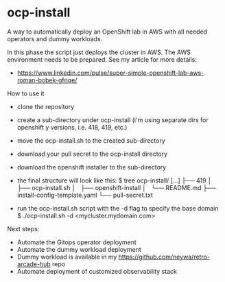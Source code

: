 # ocp-install
A way to automatically deploy an OpenShift lab in AWS with all needed operators and dummy workloads.

In this phase the script just deploys the cluster in AWS. The AWS environment needs to be prepared. See my article for more details:
- https://www.linkedin.com/pulse/super-simple-openshift-lab-aws-roman-bobek-gfnqe/

How to use it
- clone the repository
- create a sub-directory under ocp-install (i'm using separate dirs for openshift y versions, i.e. 418, 419, etc.)
- move the ocp-install.sh to the created sub-directory
- download your pull secret to the ocp-install directory
- download the openshift installer to the sub-directory
- the final structure will look like this:
$ tree ocp-install/
[...]
├── 419
│   ├── ocp-install.sh
│   ├── openshift-install
│   └── README.md
├── install-config-template.yaml
└── pull-secret.txt

- run the ocp-install.sh script with the -d flag to specify the base domain
$ ./ocp-install.sh -d <mycluster.mydomain.com>

Next steps:
- Automate the Gitops operator deployment
- Automate the dummy workload deployment
 - Dummy workload is available in my https://github.com/neywa/retro-arcade-hub repo
- Automate deployment of customized observability stack
